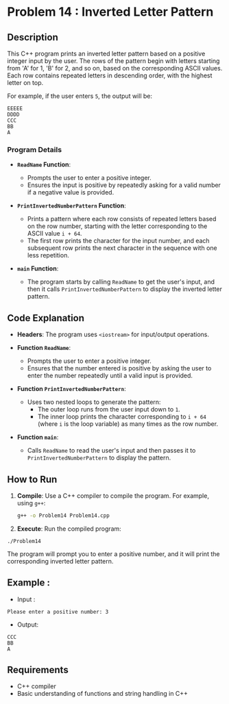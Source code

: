 # Problem 14 : Inverted Letter Pattern

## Description
This C++ program prints an inverted letter pattern based on a positive integer input by the user. The rows of the pattern begin with letters starting from 'A' for 1, 'B' for 2, and so on, based on the corresponding ASCII values. Each row contains repeated letters in descending order, with the highest letter on top.

For example, if the user enters `5`, the output will be:
```
EEEEE 
DDDD 
CCC 
BB 
A
```

### Program Details

- **`ReadName` Function**:
  - Prompts the user to enter a positive integer.
  - Ensures the input is positive by repeatedly asking for a valid number if a negative value is provided.

- **`PrintInvertedNumberPattern` Function**:
  - Prints a pattern where each row consists of repeated letters based on the row number, starting with the letter corresponding to the ASCII value `i + 64`.
  - The first row prints the character for the input number, and each subsequent row prints the next character in the sequence with one less repetition.

- **`main` Function**:
  - The program starts by calling `ReadName` to get the user's input, and then it calls `PrintInvertedNumberPattern` to display the inverted letter pattern.

## Code Explanation

- **Headers**: The program uses `<iostream>` for input/output operations.

- **Function `ReadName`**:
  - Prompts the user to enter a positive integer.
  - Ensures that the number entered is positive by asking the user to enter the number repeatedly until a valid input is provided.

- **Function `PrintInvertedNumberPattern`**:
  - Uses two nested loops to generate the pattern:
    - The outer loop runs from the user input down to `1`.
    - The inner loop prints the character corresponding to `i + 64` (where `i` is the loop variable) as many times as the row number.

- **Function `main`**:
  - Calls `ReadName` to read the user's input and then passes it to `PrintInvertedNumberPattern` to display the pattern.

## How to Run

1. **Compile**: Use a C++ compiler to compile the program. For example, using `g++`:
   ```bash
   g++ -o Problem14 Problem14.cpp
   ```

 2. **Execute**: Run the compiled program:
 ```
./Problem14
 ```
The program will prompt you to enter a positive number, and it will print the corresponding inverted letter pattern.

## Example :
- Input :
```
Please enter a positive number: 3
```
- Output:
```
CCC
BB
A
```

## Requirements
- C++ compiler
- Basic understanding of functions and string handling in C++
